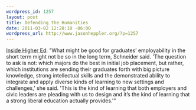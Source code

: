 ```yaml
--- 
wordpress_id: 1257
layout: post
title: Defending the Humanities
date: 2011-03-02 12:28:10 -06:00
wordpress_url: http://www.jasonheppler.org/?p=1257
---
```

<a href="http://www.insidehighered.com/news/2011/03/01/gates_tells_governors_they_might_determine_public_university_program_funding_based_on_job_creation">Inside Higher Ed</a>: "What might be good for graduates’ employability in the short term might not be so in the long term, Schneider said. 'The question to ask is not: which majors do the best in initial job placement, but rather, which institutions are sending their graduates forth with big picture knowledge, strong intellectual skills and the demonstrated ability to integrate and apply diverse kinds of learning to new settings and challenges,' she said. 'This is the kind of learning that both employers and civic leaders are pleading with us to design and it’s the kind of learning that a strong liberal education actually provides.'”
